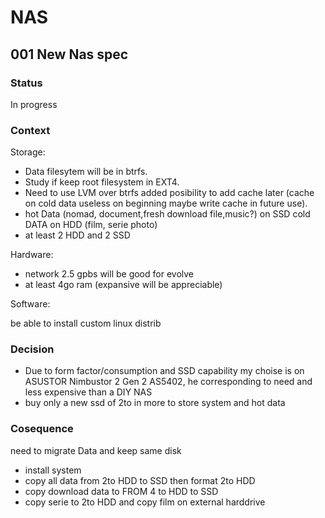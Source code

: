 # NAS

## 001 New Nas spec

### Status

In progress

### Context

Storage:

- Data filesytem will be in btrfs.
- Study if keep root filesystem in EXT4.
- Need to use LVM over btrfs added posibility to add cache later (cache on cold data useless on beginning maybe write cache in future use).
- hot Data (nomad, document,fresh download file,music?) on SSD cold DATA on HDD (film, serie photo)
- at least 2 HDD and 2 SSD

Hardware:

- network 2.5 gpbs will be good for evolve
- at least 4go ram (expansive will be appreciable)

Software:

be able to install custom linux distrib

### Decision

- Due to form factor/consumption and SSD capability my choise is on ASUSTOR Nimbustor 2 Gen 2 AS5402, he corresponding to need and less expensive than a DIY NAS
- buy only a new ssd of 2to in more to store system and hot data

### Cosequence

need to migrate Data and keep same disk

- install system
- copy all data from 2to HDD to SSD then format 2to HDD
- copy download data to FROM 4 to HDD to SSD
- copy serie to 2to HDD and copy film on external harddrive
